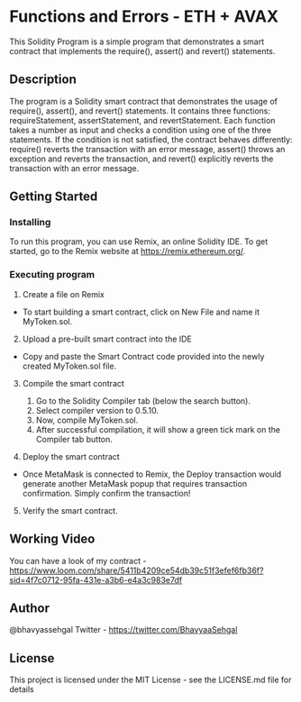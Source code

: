 ﻿# Functions and Errors - ETH + AVAX
This Solidity Program is a simple program that demonstrates a smart contract that implements the require(), assert() and revert() statements.

## Description
The program is a Solidity smart contract that demonstrates the usage of require(), assert(), and revert() statements. It contains three functions: requireStatement, assertStatement, and revertStatement. Each function takes a number as input and checks a condition using one of the three statements. If the condition is not satisfied, the contract behaves differently: require() reverts the transaction with an error message, assert() throws an exception and reverts the transaction, and revert() explicitly reverts the transaction with an error message.

## Getting Started

### Installing
To run this program, you can use Remix, an online Solidity IDE. To get started, go to the Remix website at https://remix.ethereum.org/.

### Executing program
1. Create a file on Remix
  * To start building a smart contract, click on New File and name it MyToken.sol.

2. Upload a pre-built smart contract into the IDE
  * Copy and paste the Smart Contract code provided into the newly created MyToken.sol file.

3. Compile the smart contract
   1. Go to the Solidity Compiler tab (below the search button).
   2. Select compiler version to 0.5.10.
   3. Now, compile MyToken.sol.
   4. After successful compilation, it will show a green tick mark on the Compiler tab button.

4. Deploy the smart contract
 * Once MetaMask is connected to Remix, the Deploy transaction would generate another MetaMask popup that requires transaction confirmation. Simply confirm the transaction!

5. Verify the smart contract.

## Working Video
You can have a look of my contract - https://www.loom.com/share/5411b4209ce54db39c51f3efef6fb36f?sid=4f7c0712-95fa-431e-a3b6-e4a3c983e7df

## Author
@bhavyassehgal
Twitter - https://twitter.com/BhavyaaSehgal


## License
This project is licensed under the MIT License - see the LICENSE.md file for details

